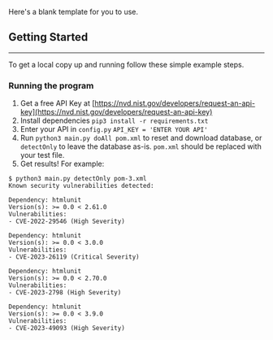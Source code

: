 
Here's a blank template for you to use.

## Getting Started 
---

To get a local copy up and running follow these simple example steps.

### Running the program

1. Get a free API Key at [https://nvd.nist.gov/developers/request-an-api-key](https://nvd.nist.gov/developers/request-an-api-key) 
2. Install dependencies
     ```pip3 install -r requirements.txt```
3. Enter your API in `config.py`
   ```API_KEY = 'ENTER YOUR API'```
4. Run ```python3 main.py doAll pom.xml``` to reset and download database, or ```detectOnly``` to leave the database as-is. ```pom.xml``` should be replaced with your test file.
5. Get results! For example: 
```
$ python3 main.py detectOnly pom-3.xml 
Known security vulnerabilities detected:

Dependency: htmlunit
Version(s): >= 0.0 < 2.61.0
Vulnerabilities:
- CVE-2022-29546 (High Severity)

Dependency: htmlunit
Version(s): >= 0.0 < 3.0.0
Vulnerabilities:
- CVE-2023-26119 (Critical Severity)

Dependency: htmlunit
Version(s): >= 0.0 < 2.70.0
Vulnerabilities:
- CVE-2023-2798 (High Severity)

Dependency: htmlunit
Version(s): >= 0.0 < 3.9.0
Vulnerabilities:
- CVE-2023-49093 (High Severity)
```
